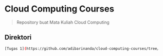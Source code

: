 # Cloud Computing Courses
> Repository buat Mata Kuliah Cloud Computing

## Direktori

```sh
[Tugas 1](https://github.com/adibarinanda/cloud-computing-courses/tree/master/Tugas%201)
```
